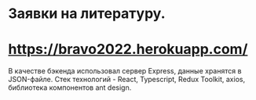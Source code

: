 # Заявки на литературу.

# https://bravo2022.herokuapp.com/

В качестве бэкенда использовал сервер Express, данные хранятся в JSON-файле.
Стек технологий - React, Typescript, Redux Toolkit, axios, библиотека компонентов ant design.

